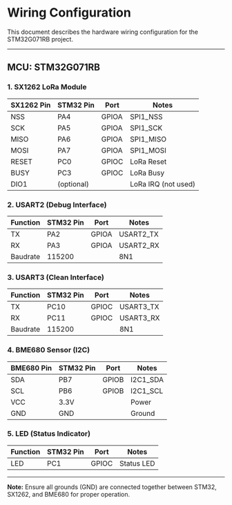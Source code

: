 # Wiring Configuration

This document describes the hardware wiring configuration for the STM32G071RB project.

---

## MCU: STM32G071RB

### 1. **SX1262 LoRa Module**
| SX1262 Pin | STM32 Pin | Port | Notes                |
|------------|-----------|------|----------------------|
| NSS        | PA4       | GPIOA| SPI1_NSS             |
| SCK        | PA5       | GPIOA| SPI1_SCK             |
| MISO       | PA6       | GPIOA| SPI1_MISO            |
| MOSI       | PA7       | GPIOA| SPI1_MOSI            |
| RESET      | PC0       | GPIOC| LoRa Reset           |
| BUSY       | PC3       | GPIOC| LoRa Busy            |
| DIO1       | (optional)|      | LoRa IRQ (not used)  |

### 2. **USART2 (Debug Interface)**
| Function | STM32 Pin | Port | Notes         |
|----------|-----------|------|---------------|
| TX       | PA2       | GPIOA| USART2_TX     |
| RX       | PA3       | GPIOA| USART2_RX     |
| Baudrate | 115200    |      | 8N1           |

### 3. **USART3 (Clean Interface)**
| Function | STM32 Pin | Port | Notes         |
|----------|-----------|------|---------------|
| TX       | PC10      | GPIOC| USART3_TX     |
| RX       | PC11      | GPIOC| USART3_RX     |
| Baudrate | 115200    |      | 8N1           |

### 4. **BME680 Sensor (I2C)**
| BME680 Pin | STM32 Pin | Port | Notes      |
|------------|-----------|------|------------|
| SDA        | PB7       | GPIOB| I2C1_SDA   |
| SCL        | PB6       | GPIOB| I2C1_SCL   |
| VCC        | 3.3V      |      | Power      |
| GND        | GND       |      | Ground     |

### 5. **LED (Status Indicator)**
| Function | STM32 Pin | Port | Notes      |
|----------|-----------|------|------------|
| LED      | PC1       | GPIOC| Status LED |

---

**Note:** Ensure all grounds (GND) are connected together between STM32, SX1262, and BME680 for proper operation. 